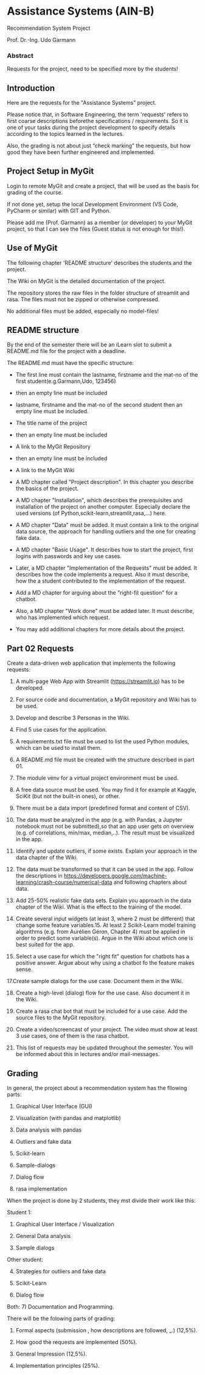 # Assistance Systems (AIN-B)

Recommendation System Project

Prof. Dr.-Ing. Udo Garmann

### Abstract

Requests for the project, need to be specified more by the students!

## Introduction

Here are the requests for the "Assistance Systems” project.

Please notice that, in Software Engineering, the term 'requests' refers to first coarse descriptions beforethe specifications / requirements. So it is one of your tasks during the project development to specify details according to the topics learned in the lectures.

Also, the grading is not about just “check marking" the requests, but how good they have been further engineered and implemented.

## Project Setup in MyGit

Login to remote MyGit and create a project, that will be used as the basis for grading of the course.

If not done yet, setup the local Development Environment (VS Code, PyCharm or similar) with GIT and Python.

Please add me (Prof. Garmann) as a member (or developer) to your MyGit project, so that I can see the files (Guest status is not enough for this!).

## Use of MyGit

The following chapter 'README structure' describes the students and the project.

The Wiki on MyGit is the detailed documentation of the project.

The repository stores the raw files in the folder structure of streamlit and rasa. The files must not be zipped or otherwise compressed.

No additional files must be added, especially no model-files!

## README structure

By the end of the semester there will be an iLearn slot to submit a README.md file for the project with a deadline.

The README.md must have the specific structure:

- The first line must contain the lastname, firstname and the mat-no of the first student(e.g.Garmann,Udo, 123456)

- then an empty line must be included

-  lastname, firstname and the mat-no of the second student then an empty line must be included. 

- The title name of the project 

- then an empty line must be included

- A link to the MyGit Repository

- then an empty line must be included

- A link to the MyGit Wiki

-  A MD chapter called "Project description". In this chapter you describe the basics of the project.

-  A MD chapter "Installation", which describes the prerequisites and installation of the project on another computer. Especially declare the used versions (of Python,scikit-learn,streamlit,rasa,...) here.

- A MD chapter "Data" must be added. It must contain a link to the original data source, the approach for handling outliers and the one for creating fake data.

- A MD chapter "Basic Usage". It describes how to start the project, first logins with passwords and key use cases.

- Later, a MD chapter "Implementation of the Requests" must be added. It describes how the code implements a request. Also it must describe, how the a student contributed to the implementation of the request.

- Add a MD chapter for arguing about the "right-fit question" for a chatbot.

- Also, a MD chapter "Work done" must be added later. It must describe, who has implemented which request.

-  You may add additional chapters for more details about the project.

## Part 02 Requests

Create a data-driven web application that implements the following requests:

1. A multi-page Web App with Streamlit (https://streamlit.io) has to be developed.

2. For source code and documentation, a MyGit repository and Wiki has to be used.

3. Develop and describe 3 Personas in the Wiki.

4. Find 5 use cases for the application.

5. A requirements.txt file must be used to list the used Python modules, which can be used to install them.

6. A README.md file must be created with the structure described in part 01.

7. The module venv for a virtual project environment must be used.

8. A free data source must be used. You may find it for example at Kaggle, SciKit (but not the built-in ones), or other.

9. There must be a data import (predefined format and content of CSV).

10. The data must be analyzed in the app (e.g. with Pandas, a Jupyter notebook must not be submitted),so that an app user gets on overview (e.g. of correlations, min/max, median,..). The result must be visualized in the app.

11. Identify and update outliers, if some exists. Explain your approach in the data chapter of the Wiki.

12. The data must be transformed so that it can be used in the app. Follow the descriptions in https://developers.google.com/machine-learning/crash-course/numerical-data and following chapters about data.

13. Add 25-50% realistic fake data sets. Explain you approach in the data chapter of the Wiki. What is the effect to the training of the model.

14. Create several input widgets (at least 3, where 2 must be different) that change some feature variables.15. At least 2 Scikit-Learn model training algorithms (e.g. from Aurélien Géron, Chapter 4) must be applied in order to predict some variable(s). Argue in the Wiki about which one is best suited for the app.

16. Select a use case for which the "right fit" question for chatbots has a positive answer. Argue about why using a chatbot fo the feature makes sense.

17.Create sample dialogs for the use case. Document them in the Wiki.

18. Create a high-level (dialog) flow for the use case. Also document it in the Wiki.

19. Create a rasa chat bot that must be included for a use case. Add the source files to the MyGit repository.

20. Create a video/screencast of your project. The video must show at least 3 use cases, one of them is the rasa chatbot.

21. This list of requests may be updated throughout the semester. You will be informed about this in lectures and/or mail-messages.

## Grading

In general, the project about a recommendation system has the fllowing parts:

1) Graphical User Interface (GUI)

2) Visualization (with pandas and matplotlib)

3) Data analysis with pandas

4) Outliers and fake data

5) Scikit-learn

6) Sample-dialogs

7) Dialog flow

8) rasa implementation

When the project is done by 2 students, they mst divide their work like this:

Student 1:

1) Graphical User Interface / Visualization

2) General Data analysis

3) Sample dialogs

Other student:

4) Strategies for outliers and fake data

5) Scikit-Learn

6) Dialog flow

Both: 7) Documentation and Programming.

There will be the folowing parts of grading:

1) Formal aspects (submission , how descriptions are followed, _.) (12,5%).

2) How good the requests are implemented (50%).

3) General Impression (12,5%).

4) Implementation principles (25%).



